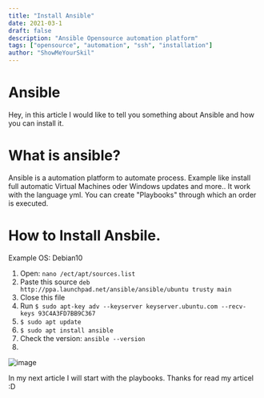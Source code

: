 ```yaml
---
title: "Install Ansible"
date: 2021-03-1
draft: false
description: "Ansible Opensource automation platform"
tags: ["opensource", "automation", "ssh", "installation"]
author: "ShowMeYourSkil"
---
```


# Ansible

Hey, in this article I would like to tell you something about Ansible and how you can install it. 

# What is ansible?

Ansible is a automation platform to automate process. Example like install full automatic Virtual Machines oder Windows updates and more..
It work with the language yml. You can create "Playbooks" through which an order is executed.

# How to Install Ansbile.

Example OS: Debian10

1. Open: `nano /ect/apt/sources.list`
2. Paste this source `deb http://ppa.launchpad.net/ansible/ansible/ubuntu trusty main`
3. Close this file
4. Run `$ sudo apt-key adv --keyserver keyserver.ubuntu.com --recv-keys 93C4A3FD7BB9C367`
5. `$ sudo apt update`
6. `$ sudo apt install ansible`
7. Check the version: `ansible --version`
8. 
![image](https://user-images.githubusercontent.com/39274150/109625598-cbf63b00-7b3f-11eb-8f20-769357560562.png)

In my next article I will start with the playbooks. 
Thanks for read my articel :D
